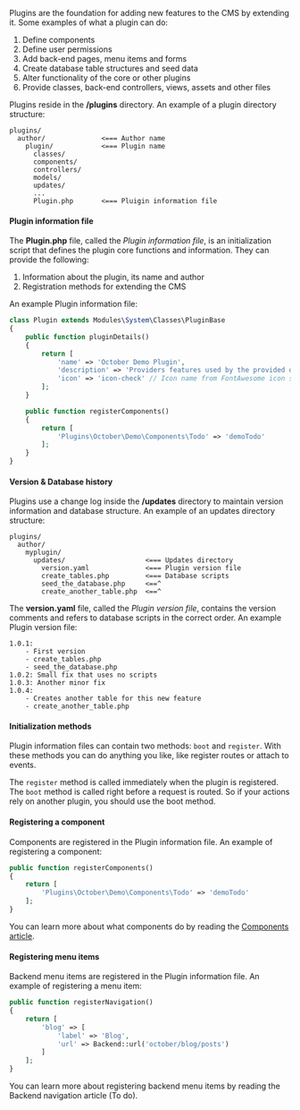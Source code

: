 Plugins are the foundation for adding new features to the CMS by extending it. Some examples of what a plugin can do:

1. Define components
2. Define user permissions
3. Add back-end pages, menu items and forms
4. Create database table structures and seed data
5. Alter functionality of the core or other plugins
6. Provide classes, back-end controllers, views, assets and other files

Plugins reside in the **/plugins** directory. An example of a plugin directory structure:

```
plugins/
  author/              <=== Author name
    plugin/            <=== Plugin name
      classes/
      components/
      controllers/
      models/
      updates/
      ...
      Plugin.php       <=== Pluigin information file
```

#### Plugin information file

The **Plugin.php** file, called the *Plugin information file*, is an initialization script that defines the plugin core functions and information. They can provide the following:

1. Information about the plugin, its name and author
2. Registration methods for extending the CMS

An example Plugin information file:

```php
class Plugin extends Modules\System\Classes\PluginBase
{
    public function pluginDetails()
    {
        return [
            'name' => 'October Demo Plugin',
            'description' => 'Providers features used by the provided demonstration theme.',
            'icon' => 'icon-check' // Icon name from FontAwesome icon set
        ];
    }

    public function registerComponents()
    {
        return [
            'Plugins\October\Demo\Components\Todo' => 'demoTodo'
        ];
    }
}
```

#### Version & Database history

Plugins use a change log inside the **/updates** directory to maintain version information and database structure. An example of an updates directory structure:

```
plugins/
  author/
    myplugin/
      updates/                    <=== Updates directory
        version.yaml              <=== Plugin version file
        create_tables.php         <=== Database scripts
        seed_the_database.php     <==^
        create_another_table.php  <==^
```

The **version.yaml** file, called the *Plugin version file*, contains the version comments and refers to database scripts in the correct order.
An example Plugin version file:

```
1.0.1:
    - First version
    - create_tables.php
    - seed_the_database.php
1.0.2: Small fix that uses no scripts
1.0.3: Another minor fix
1.0.4:
    - Creates another table for this new feature
    - create_another_table.php
```

#### Initialization methods

Plugin information files can contain two methods: `boot` and `register`. With these methods you can do anything you like, like register routes or attach to events.

The `register` method is called immediately when the plugin is registered. The `boot` method is called right before a request is routed. So if your actions rely on another plugin, you should use the boot method.

#### Registering a component

Components are registered in the Plugin information file. An example of registering a component:

```php
public function registerComponents()
{
    return [
        'Plugins\October\Demo\Components\Todo' => 'demoTodo'
    ];
}
```
You can learn more about what components do by reading the [Components article](components).

#### Registering menu items

Backend menu items are registered in the Plugin information file. An example of registering a menu item:

```php
public function registerNavigation()
{
    return [
        'blog' => [
            'label' => 'Blog',
            'url' => Backend::url('october/blog/posts')
        ]
    ];
}
```
You can learn more about registering backend menu items by reading the Backend navigation article (To do).

